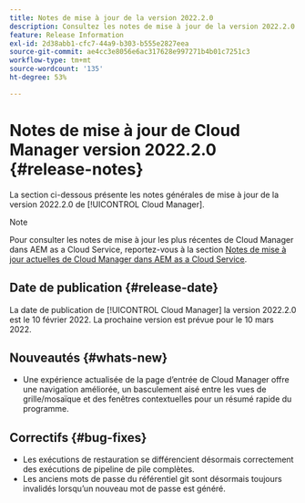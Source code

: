 ```yaml
---
title: Notes de mise à jour de la version 2022.2.0
description: Consultez les notes de mise à jour de la version 2022.2.0 de Cloud Manager ci-dessous.
feature: Release Information
exl-id: 2d38abb1-cfc7-44a9-b303-b555e2827eea
source-git-commit: ae4cc3e8056e6ac317628e997271b4b01c7251c3
workflow-type: tm+mt
source-wordcount: '135'
ht-degree: 53%

---
```


# Notes de mise à jour de Cloud Manager version 2022.2.0 {#release-notes}

La section ci-dessous présente les notes générales de mise à jour de la version 2022.2.0 de [!UICONTROL Cloud Manager].

>[!NOTE]
>
>Pour consulter les notes de mise à jour les plus récentes de Cloud Manager dans AEM as a Cloud Service, reportez-vous à la section [Notes de mise à jour actuelles de Cloud Manager dans AEM as a Cloud Service](https://experienceleague.adobe.com/docs/experience-manager-cloud-service/content/implementing/using-cloud-manager/release-notes-cloud-manager/release-notes-cm-current.html?lang=fr).

## Date de publication {#release-date}

La date de publication de [!UICONTROL Cloud Manager] la version 2022.2.0 est le 10 février 2022. La prochaine version est prévue pour le 10 mars 2022.

## Nouveautés {#whats-new}

* Une expérience actualisée de la page d’entrée de Cloud Manager offre une navigation améliorée, un basculement aisé entre les vues de grille/mosaïque et des fenêtres contextuelles pour un résumé rapide du programme.

## Correctifs {#bug-fixes}

* Les exécutions de restauration se différencient désormais correctement des exécutions de pipeline de pile complètes.
* Les anciens mots de passe du référentiel git sont désormais toujours invalidés lorsqu’un nouveau mot de passe est généré.
